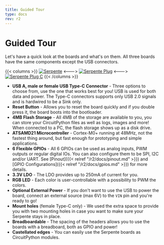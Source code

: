 ```yaml
---
title: Guided Tour
type: docs
rev: r2
---
```


# Guided Tour

Let's have a quick look at the boards and what's on them. All three boards have the same components except the USB connectors.

{{< columns >}}
[![Serpente](/r2/tour_serpente.jpg)](/r2/tour_serpente.jpg)
<--->
[![Serpente Plug](/r2/tour_plug.jpg)](/r2/tour_plug.jpg)
<--->
[![Serpente Plug C](/r2/tour_plug_c.jpg)](/r2/tour_plug_c.jpg)
{{< /columns >}}

- **USB A, male or female USB Type-C Connector** - Three options to choose from, use the one that works best for you! USB is used for both data and power. The Type-C connectors supports only USB 2.0 signals and is hardwired to be a Sink only.
- **Reset Button** - Allows you to reset the board quickly and if you double press it, the board boots into the bootloader.
- **4MB Flash Storage** - All 4MB of the storage are available to you, you can store your CircuitPython files as well as logs, images and more! When connected to a PC, the flash storage shows up as a disk drive. 
- **ATSAMD21 Microcontroller** - Cortex-M0+ running at 48MHz, not the fastest thing around, but fast enough for prototyping and simple applications.
- **6 Flexible GPIOs** - All 6 GPIOs can be used as analog inputs, PWM outputs or regular digital IOs. You can also configure them to be SPI, I2C and/or UART. See [Pinout]({{< relref "/r2/docs/pinout.md" >}}) and [GPIO Configurations]({{< relref "/r2/docs/gpios.md" >}}) for more details.
- **3.3V LDO** - The LDO provides up to 250mA of current for you.
- **RGB LED** - Each color is user-controllable with a possibility to PWM the colors.
- **Optional External Power** - If you don't want to use the USB to power the board, connect an external source (max 6V) to the `VIN` pin and you're ready to go!
- **Mount holes** (female Type-C only) - We used the extra space to provide you with two mounting holes in case you want to make sure your Serpente stays in place.
- **Breadboardable** - The spacing of the headers allows you to use the boards with a breadboard, both as GPIO and power!
- **Castellated edges** - You can easily use the Serpente boards as CircuitPython modules.